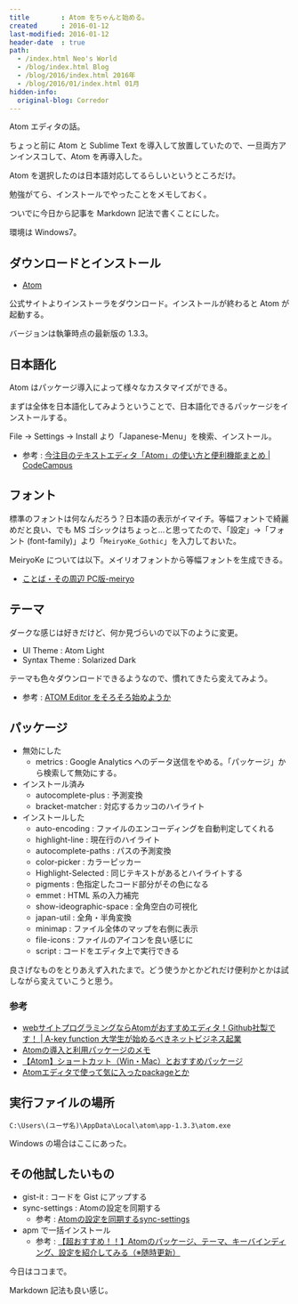 ```yaml
---
title        : Atom をちゃんと始める。
created      : 2016-01-12
last-modified: 2016-01-12
header-date  : true
path:
  - /index.html Neo's World
  - /blog/index.html Blog
  - /blog/2016/index.html 2016年
  - /blog/2016/01/index.html 01月
hidden-info:
  original-blog: Corredor
---
```


Atom エディタの話。

ちょっと前に Atom と Sublime Text を導入して放置していたので、一旦両方アンインスコして、Atom を再導入した。

Atom を選択したのは日本語対応してるらしいというところだけ。

勉強がてら、インストールでやったことをメモしておく。

ついでに今日から記事を Markdown 記法で書くことにした。

環境は Windows7。

## ダウンロードとインストール

- [Atom](https://atom.io/)

公式サイトよりインストーラをダウンロード。インストールが終わると Atom が起動する。

バージョンは執筆時点の最新版の 1.3.3。

## 日本語化

Atom はパッケージ導入によって様々なカスタマイズができる。

まずは全体を日本語化してみようということで、日本語化できるパッケージをインストールする。

File → Settings → Install より「Japanese-Menu」を検索、インストール。

- 参考 : [今注目のテキストエディタ「Atom」の使い方と便利機能まとめ | CodeCampus](http://blog.codecamp.jp/atom_utility/)

## フォント

標準のフォントは何なんだろう？日本語の表示がイマイチ。等幅フォントで綺麗めだと良い、でも MS ゴシックはちょっと…と思ってたので、「設定」→「フォント (font-family)」より「`MeiryoKe_Gothic`」を入力しておいた。

MeiryoKe については以下。メイリオフォントから等幅フォントを生成できる。

- [ことば・その周辺 PC版-meiryo](http://okrchicagob.blog4.fc2.com/?tag=meiryo)

## テーマ

ダークな感じは好きだけど、何か見づらいので以下のように変更。

- UI Theme : Atom Light
- Syntax Theme : Solarized Dark

テーマも色々ダウンロードできるようなので、慣れてきたら変えてみよう。

- 参考 : [ATOM Editor をそろそろ始めようか](http://qiita.com/spiegel-im-spiegel/items/3d41d98dacc107d73431)

## パッケージ

- 無効にした
  - metrics : Google Analytics へのデータ送信をやめる。「パッケージ」から検索して無効にする。
- インストール済み
  - autocomplete-plus : 予測変換
  - bracket-matcher : 対応するカッコのハイライト
- インストールした
  - auto-encoding : ファイルのエンコーディングを自動判定してくれる
  - highlight-line : 現在行のハイライト
  - autocomplete-paths : パスの予測変換
  - color-picker : カラーピッカー
  - Highlight-Selected : 同じテキストがあるとハイライトする
  - pigments : 色指定したコード部分がその色になる
  - emmet : HTML 系の入力補完
  - show-ideographic-space : 全角空白の可視化
  - japan-util : 全角・半角変換
  - minimap : ファイル全体のマップを右側に表示
  - file-icons : ファイルのアイコンを良い感じに
  - script : コードをエディタ上で実行できる

良さげなものをとりあえず入れたまで。どう使うかとかどれだけ便利かとかは試しながら変えていこうと思う。

### 参考

- [webサイトプログラミングならAtomがおすすめエディタ！Github社製です！ | A-key function 大学生が始めるべきネットビジネス起業](http://akeyfn.xyz/sitesakusei/post-644/)
- [Atomの導入と利用パッケージのメモ](http://qiita.com/koh110/items/712340045ff68ff1b804)
- [【Atom】ショートカット（Win・Mac）とおすすめパッケージ](http://qiita.com/4cres/items/cb3356ea0de2835957f0)
- [Atomエディタで使って気に入ったpackageとか](http://qiita.com/horimislime/items/72de9580125151ac6af0)

## 実行ファイルの場所

```
C:\Users\(ユーザ名)\AppData\Local\atom\app-1.3.3\atom.exe
```

Windows の場合はここにあった。

## その他試したいもの

- gist-it : コードを Gist にアップする
- sync-settings : Atomの設定を同期する
  - 参考 : [Atomの設定を同期するsync-settings](http://qiita.com/T_M/items/0fb0804eb1fd256aac4e)
- apm で一括インストール
  - 参考 : [【超おすすめ！！】Atomのパッケージ、テーマ、キーバインディング、設定を紹介してみる（※随時更新）](http://qiita.com/snowsunny/items/f40c3291a580f3215797)

今日はココまで。

Markdown 記法も良い感じ。
